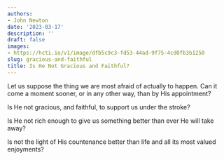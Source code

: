 ```yaml
---
authors:
- John Newton
date: '2023-03-17'
description: ''
draft: false
images:
- https://hcti.io/v1/image/dfb5c9c3-fd53-44ad-9f75-4cd0fb3b1250
slug: gracious-and-faithful
title: Is He Not Gracious and Faithful?
---
```


Let us suppose the thing we are most afraid of actually to happen. Can it come a moment sooner, or in any other way, than by His appointment? 

Is He not gracious, and faithful, to support us under the stroke? 

Is He not rich enough to give us something better than ever He will take away? 

Is not the light of His countenance better than life and all its most valued enjoyments?